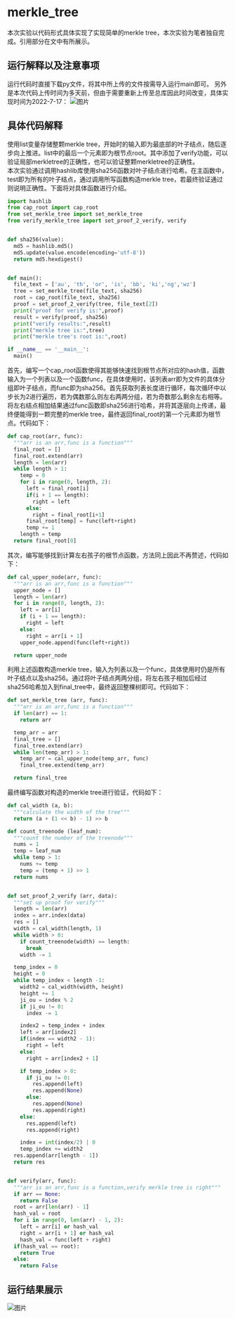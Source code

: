 # merkle_tree
本次实验以代码形式具体实现了实现简单的merkle tree，本次实验为笔者独自完成。引用部分在文中有所展示。
## 运行解释以及注意事项
运行代码时直接下载py文件，将其中所上传的文件按需导入运行main即可。
另外是本次代码上传时间为多天前，但由于需要重新上传至总库因此时间改变，具体实现时间为2022-7-17： 
![图片](https://user-images.githubusercontent.com/105708747/180764115-0556dfba-f706-4975-968d-e69cdef21e7d.png)
## 具体代码解释
使用list变量存储整颗merkle tree，开始时的输入即为最底部的叶子结点，随后逐步向上推进。list中的最后一个元素即为根节点root。其中添加了verify功能，可以验证局部merkletree的正确性，也可以验证整颗merkletree的正确性。  
本次实验通过调用hashlib库使用sha256函数对叶子结点进行哈希。在主函数中，test即为所有的叶子结点，通过调用所写函数构造merkle tree，若最终验证通过则说明正确性。下面将对具体函数进行介绍。
```python
import hashlib
from cap_root import cap_root
from set_merkle_tree import set_merkle_tree
from verify_merkle_tree import set_proof_2_verify, verify


def sha256(value):
  md5 = hashlib.md5()
  md5.update(value.encode(encoding='utf-8'))
  return md5.hexdigest()


def main():
  file_text = ['au', 'th', 'or', 'is', 'bb', 'ki','ng','wz']
  tree = set_merkle_tree(file_text, sha256)
  root = cap_root(file_text, sha256)
  proof = set_proof_2_verify(tree, file_text[2])
  print("proof for verify is:",proof)
  result = verify(proof, sha256)
  print("verify results:",result)
  print("merkle tree is:",tree)
  print("merkle tree's root is:",root)

if __name__ == '__main__':
  main()
```
首先，编写一个cap_root函数使得其能够快速找到根节点所对应的hash值，函数输入为一个列表以及一个函数func，在具体使用时，该列表arr即为文件的具体分组即叶子结点，而func即为sha256。首先获取列表长度进行循环，每次循环中以步长为2进行遍历，若为偶数那么则左右两两分组，若为奇数那么剩余左右相等。将左右结点相加结果通过func函数即sha256进行哈希，并将其逐层向上传递，最终便能得到一颗完整的merkle tree，最终返回final_root的第一个元素即为根节点。代码如下：
```python
def cap_root(arr, func):
  """arr is an arr,func is a function"""
  final_root = []
  final_root.extend(arr)
  length = len(arr)
  while length > 1:
    temp = 0
    for i in range(0, length, 2):
      left = final_root[i]
      if(i + 1 == length):
        right = left
      else:
        right = final_root[i+1]
      final_root[temp] = func(left+right)
      temp += 1
    length = temp
  return final_root[0]
```
其次，编写能够找到计算左右孩子的根节点函数，方法同上因此不再赘述，代码如下：
```python
def cal_upper_node(arr, func):
  """arr is an arr,func is a function"""
  upper_node = []
  length = len(arr)
  for i in range(0, length, 2):
    left = arr[i]
    if (i + 1 == length):
      right = left
    else:
      right = arr[i + 1]
    upper_node.append(func(left+right))

  return upper_node
```
利用上述函数构造merkle tree，输入为列表以及一个func，具体使用时仍是所有叶子结点以及sha256。通过将叶子结点两两分组，将左右孩子相加后经过sha256哈希加入到final_tree中，最终返回整棵树即可。代码如下：
```python
def set_merkle_tree (arr, func):
  """arr is an arr,func is a function"""
  if len(arr) == 1:
    return arr

  temp_arr = arr
  final_tree = []
  final_tree.extend(arr)
  while len(temp_arr) > 1:
    temp_arr = cal_upper_node(temp_arr, func)
    final_tree.extend(temp_arr)

  return final_tree
```
最终编写函数对构造的merkle tree进行验证，代码如下：
```python
def cal_width (a, b):
  """calculate the width of the tree"""
  return (a + (1 << b) - 1) >> b

def count_treenode (leaf_num):
  """count the number of the treenode"""
  nums = 1
  temp = leaf_num
  while temp > 1:
    nums += temp
    temp = (temp + 1) >> 1
  return nums


def set_proof_2_verify (arr, data):
  """set up proof for verify"""
  length = len(arr)
  index = arr.index(data)
  res = []
  width = cal_width(length, 1)
  while width > 0:
    if count_treenode(width) == length:
      break
    width -= 1

  temp_index = 0
  height = 0
  while temp_index < length -1:
    width2 = cal_width(width, height)
    height += 1
    ji_ou = index % 2
    if ji_ou != 0:
      index -= 1

    index2 = temp_index + index
    left = arr[index2]
    if(index == width2 - 1):
      right = left
    else:
      right = arr[index2 + 1]

    if temp_index > 0:
      if ji_ou != 0:
        res.append(left)
        res.append(None)
      else:
        res.append(None)
        res.append(right)
    else:
      res.append(left)
      res.append(right)

    index = int(index/2) | 0
    temp_index += width2
  res.append(arr[length - 1])
  return res


def verify(arr, func):
  """arr is an arr,func is a function,verify merkle tree is right"""
  if arr == None:
    return False
  root = arr[len(arr) - 1]
  hash_val = root
  for i in range(0, len(arr) - 1, 2):
    left = arr[i] or hash_val
    right = arr[i + 1] or hash_val
    hash_val = func(left + right)
  if(hash_val == root):
    return True
  else:
    return False
```
## 运行结果展示
![图片](https://user-images.githubusercontent.com/105708747/180764482-76ab777c-0b5a-4284-b6dc-1178097580d4.png)
